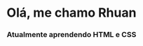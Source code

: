 <h1 align="center" dir="auto">Olá, me chamo Rhuan</h1>
<h3 align="center" dir="auto">Atualmente aprendendo HTML e CSS</h3>


